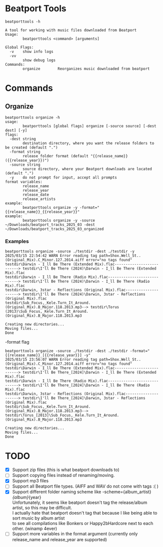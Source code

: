 # Beatport Tools

```shell
beatporttools -h

A tool for working with music files downloaded from Beatport
Usage:
        beatporttools <command> [arguments]

Global Flags:
  -v    show info logs
  -vv
        show debug logs
Commands:
        organize        Reorganizes music downloaded from beatport

```

# Commands

## Organize

```shell
beatporttools organize -h
usage:
        beatporttools [global flags] organize [-source source] [-dest dest] [-y]
flags:
  -dest string
        destination directory, where you want the release folders to be created (default ".")
  -format string
        release folder format (default "{{release_name}} ({{release_year}})")
  -source string
        source directory, where your Beatport downloads are located (default ".")
  -y    do not prompt for input, accept all prompts
format variables:
        release_name
        release_year
        release_date
        release_artists
example:
        beatporttools organize -y -format="{{release_name}}_{{release_year}}"
example:
        beatporttools organize -y -source ~/Downloads/beatport_tracks_2025_03 -dest ~/Downloads/beatport_tracks_2025_03_organized
```

### Examples
```shell
beatporttools organize -source ./testdir -dest ./testdir -y
2025/03/15 22:54:42 WARN Error reading tag path=Shox.Well_St..(Original_Mix).C_Minor.127.2014.aiff error="no tags found"
testdir\Darwin - I_ll Be There (Extended Mix).flac--------------------------> testdir\I'll Be There (2024)\Darwin - I_ll Be There (Extended Mix).flac
testdir\Darwin - I_ll Be There (Radio Mix).flac-----------------------------> testdir\I'll Be There (2024)\Darwin - I_ll Be There (Radio Mix).flac
testdir\Darwin, 3star - Reflections (Original Mix).flac---------------------> testdir\I'll Be There (2024)\Darwin, 3star - Reflections (Original Mix).flac
testdir\Sub_Focus,_Kele.Turn_It_Around.(Original_Mix).B_Major.118.2013.mp3--> testdir\Torus (2013)\Sub_Focus,_Kele.Turn_It_Around.(Original_Mix).B_Major.118.2013.mp3

Creating new directories...
Moving files...
Done
```

-format flag
```shell
beatporttools organize -source ./testdir -dest ./testdir -format="{{release_name}}_[{{release_year}}] -y"
2025/03/15 23:56:07 WARN Error reading tag path=Shox.Well_St..(Original_Mix).C_Minor.127.2014.aiff error="no tags found"
testdir\Darwin - I_ll Be There (Extended Mix).flac--------------------------> testdir\I'll Be There_[2024]\Darwin - I_ll Be There (Extended Mix).flac
testdir\Darwin - I_ll Be There (Radio Mix).flac-----------------------------> testdir\I'll Be There_[2024]\Darwin - I_ll Be There (Radio Mix).flac
testdir\Darwin, 3star - Reflections (Original Mix).flac---------------------> testdir\I'll Be There_[2024]\Darwin, 3star - Reflections (Original Mix).flac
testdir\Sub_Focus,_Kele.Turn_It_Around.(Original_Mix).B_Major.118.2013.mp3--> testdir\Torus_[2013]\Sub_Focus,_Kele.Turn_It_Around.(Original_Mix).B_Major.118.2013.mp3

Creating new directories...
Moving files...
Done
```




# TODO
- [x] Support zip files (this is what beatport downloads to)
- [ ] Support copying files instead of renaming/moving.
- [x] Support mp3 files
- [ ] Support all Beatport file types. (AIFF and WAV do not come with tags :( )
- [x] Support different folder naming scheme like -scheme={album_artist}_{album}_{year}  
	Unfortunately, it seems like beatport doesn't tag the release/album artist, so this may be difficult.  
    I actually hate that beatport doesn't tag that because I like being able to sort music by album artist  
    to see all compilations like Bonkers or Happy2bHardcore next to each other. (winamp 4ever)
- [ ] Support more variables in the format argument (currently only release_name and release_year are supported)